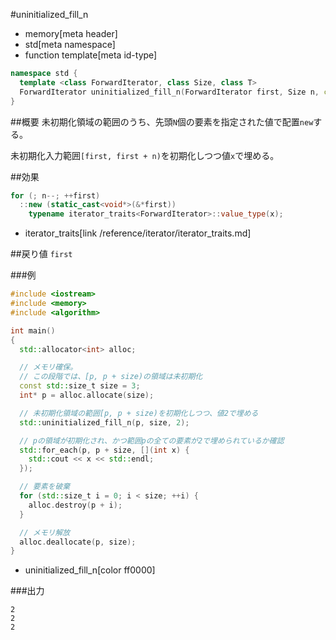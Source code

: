 #uninitialized_fill_n
* memory[meta header]
* std[meta namespace]
* function template[meta id-type]

```cpp
namespace std {
  template <class ForwardIterator, class Size, class T>
  ForwardIterator uninitialized_fill_n(ForwardIterator first, Size n, const T& x);
}
```

##概要
未初期化領域の範囲のうち、先頭`N`個の要素を指定された値で配置`new`する。

未初期化入力範囲`[first, first + n)`を初期化しつつ値`x`で埋める。


##効果

```cpp
for (; n--; ++first)
  ::new (static_cast<void*>(&*first))
    typename iterator_traits<ForwardIterator>::value_type(x);
```
* iterator_traits[link /reference/iterator/iterator_traits.md]


##戻り値
`first`


###例
```cpp
#include <iostream>
#include <memory>
#include <algorithm>

int main()
{
  std::allocator<int> alloc;

  // メモリ確保。
  // この段階では、[p, p + size)の領域は未初期化
  const std::size_t size = 3;
  int* p = alloc.allocate(size);

  // 未初期化領域の範囲[p, p + size)を初期化しつつ、値2で埋める
  std::uninitialized_fill_n(p, size, 2);

  // pの領域が初期化され、かつ範囲pの全ての要素が2で埋められているか確認
  std::for_each(p, p + size, [](int x) {
    std::cout << x << std::endl;
  });

  // 要素を破棄
  for (std::size_t i = 0; i < size; ++i) {
    alloc.destroy(p + i);
  }

  // メモリ解放
  alloc.deallocate(p, size);
}
```
* uninitialized_fill_n[color ff0000]

###出力
```
2
2
2
```


